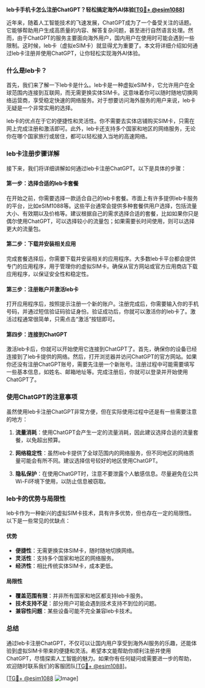 **leb卡手机卡怎么注册ChatGPT？轻松搞定海外AI体验[[TG💪+ @esim1088](https://t.me/s/esim1088)]**

近年来，随着人工智能技术的飞速发展，ChatGPT成为了一个备受关注的话题。它能够帮助用户生成高质量的内容、解答复杂问题，甚至进行自然语言处理。然而，由于ChatGPT的服务主要面向海外用户，国内用户在使用时可能会遇到一些限制。这时候，leb卡（虚拟eSIM卡）就显得尤为重要了。本文将详细介绍如何通过leb卡注册并使用ChatGPT，让你轻松实现海外AI体验。

### 什么是leb卡？

首先，我们来了解一下leb卡是什么。leb卡是一种虚拟eSIM卡，它允许用户在全球范围内连接到互联网，而无需更换实体SIM卡。这意味着你可以随时随地切换网络运营商，享受稳定快速的网络服务。对于想要访问海外服务的用户来说，leb卡无疑是一个非常实用的选择。

leb卡的优点在于它的便捷性和灵活性。你不需要去实体店铺购买SIM卡，只需在网上完成注册和激活即可。此外，leb卡还支持多个国家和地区的网络服务，无论你在哪个国家旅行或居住，都可以轻松接入当地的高速网络。

### leb卡注册步骤详解

接下来，我们将详细讲解如何通过leb卡注册ChatGPT。以下是具体的步骤：

#### 第一步：选择合适的leb卡套餐

在开始之前，你需要选择一款适合自己的leb卡套餐。市面上有许多提供leb卡服务的平台，比如eSIM1088等。这些平台通常会提供多种套餐供用户选择，包括流量大小、有效期以及价格等。建议根据自己的需求选择合适的套餐，比如如果你只是偶尔使用ChatGPT，可以选择较小的流量包；如果需要长时间使用，则可以选择更大的流量包。

#### 第二步：下载并安装相关应用

完成套餐选择后，你需要下载并安装相关的应用程序。大多数leb卡平台都会提供专门的应用程序，用于管理你的虚拟SIM卡。确保从官方网站或官方应用商店下载应用程序，以保证安全性和稳定性。

#### 第三步：注册账户并激活leb卡

打开应用程序后，按照提示注册一个新的账户。注册完成后，你需要输入你的手机号码，并通过短信验证码验证身份。验证成功后，你就可以激活你的leb卡了。激活过程通常很简单，只需点击“激活”按钮即可。

#### 第四步：连接到ChatGPT

激活leb卡后，你就可以开始使用它连接到ChatGPT了。首先，确保你的设备已经连接到了leb卡提供的网络。然后，打开浏览器并访问ChatGPT的官方网站。如果你还没有注册ChatGPT账号，需要先注册一个新账号。注册过程中可能需要填写一些基本信息，如姓名、邮箱地址等。完成注册后，你就可以登录并开始使用ChatGPT了。

### 使用ChatGPT的注意事项

虽然使用leb卡注册ChatGPT非常方便，但在实际使用过程中还是有一些需要注意的地方：

1. **流量消耗**：使用ChatGPT会产生一定的流量消耗，因此建议选择合适的流量套餐，以免超出预算。
   
2. **网络稳定性**：虽然leb卡提供了全球范围内的网络服务，但不同地区的网络质量可能会有所不同。建议选择信号较好的地区使用ChatGPT。

3. **隐私保护**：在使用ChatGPT时，注意不要泄露个人敏感信息。尽量避免在公共Wi-Fi环境下使用，以防止信息被窃取。

### leb卡的优势与局限性

leb卡作为一种新兴的虚拟SIM卡技术，具有许多优势，但也存在一定的局限性。以下是一些常见的优缺点：

#### 优势

- **便捷性**：无需更换实体SIM卡，随时随地切换网络。
- **灵活性**：支持多个国家和地区的网络服务。
- **经济性**：相比传统实体SIM卡，成本更低。

#### 局限性

- **覆盖范围有限**：并非所有国家和地区都支持leb卡服务。
- **技术支持不足**：部分用户可能会遇到技术支持不到位的问题。
- **兼容性问题**：某些设备可能不完全兼容leb卡技术。

### 总结

通过leb卡注册ChatGPT，不仅可以让国内用户享受到海外AI服务的乐趣，还能体验到虚拟SIM卡带来的便捷和灵活。希望本文能帮助你顺利注册并使用ChatGPT，尽情探索人工智能的魅力。如果你有任何疑问或需要进一步的帮助，欢迎随时联系我们的客服团队[[TG💪+ @esim1088](https://t.me/s/esim1088)]。

[[TG💪+ @esim1088](https://t.me/s/esim1088) ![Image](https://i.postimg.cc/4NQfJmqS/Snipaste-2025-05-13-00-14-12.png)]
